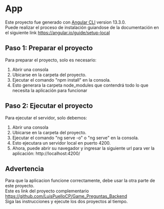 # App

Este proyecto fue generado con [Angular CLI](https://github.com/angular/angular-cli) version 13.3.0. <br>
Puede realizar el proceso de instalación guiandose de la documentación en el siguiente link https://angular.io/guide/setup-local

## Paso 1: Preparar el proyecto
Para preparar el proyecto, solo es necesario:
1. Abrir una consola
2. Ubicarse en la carpeta del proyecto.
3. Ejecutar el comando "npm install" en la consola.
4. Esto generara la carpeta node_modules que contendrá todo lo que necesita la aplicación para funcionar

## Paso 2: Ejecutar el proyecto
Para ejecutar el servidor, solo debemos:

1. Abrir una consola
2. Ubicarse en la carpeta del proyecto.
3. Ejecutar el comando "ng serve -o" o "ng serve" en la consola.
4. Esto ejecutara un servidor local en puerto 4200.
5. Ahora, puede abrir su navegador y ingresar la siguiente url para ver la aplicación: http://localhost:4200/


## Advertencia
Para que la aplicacion funcione correctamente, debe usar la otra parte de este proyecto. <br>
Este es link del proyecto complementario https://github.com/LuisPuelloCP/Game_Preguntas_Backend <br>
Siga las instrucciones y ejecute los dos proyectos al tiempo.